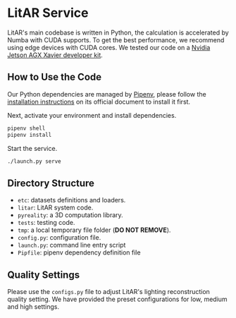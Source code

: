 # LitAR Service

LitAR's main codebase is written in Python, the calculation is accelerated by Numba with CUDA supports. To get the best performance, we recommend using edge devices with CUDA cores. We tested our code on a [Nvidia Jetson AGX Xavier developer kit](https://www.nvidia.com/en-us/autonomous-machines/embedded-systems/jetson-agx-xavier/).

## How to Use the Code

Our Python dependencies are managed by [Pipenv](https://pipenv.pypa.io/en/latest/), please follow the [installation instructions](https://pipenv.pypa.io/en/latest/#install-pipenv-today) on its official document to install it first.

Next, activate your environment and install dependencies.

```bash
pipenv shell
pipenv install
```

Start the service.

```bash
./launch.py serve
```

## Directory Structure

- `etc`: datasets definitions and loaders.
- `litar`: LitAR system code.
- `pyreality`: a 3D computation library.
- `tests`: testing code.
- `tmp`: a local temporary file folder (**DO NOT REMOVE**).
- `config.py`: configuration file.
- `launch.py`: command line entry script
- `Pipfile`: pipenv dependency definition file

## Quality Settings

Please use the `configs.py` file to adjust LitAR's lighting reconstruction quality setting. We have provided the preset configurations for low, medium and high settings.

